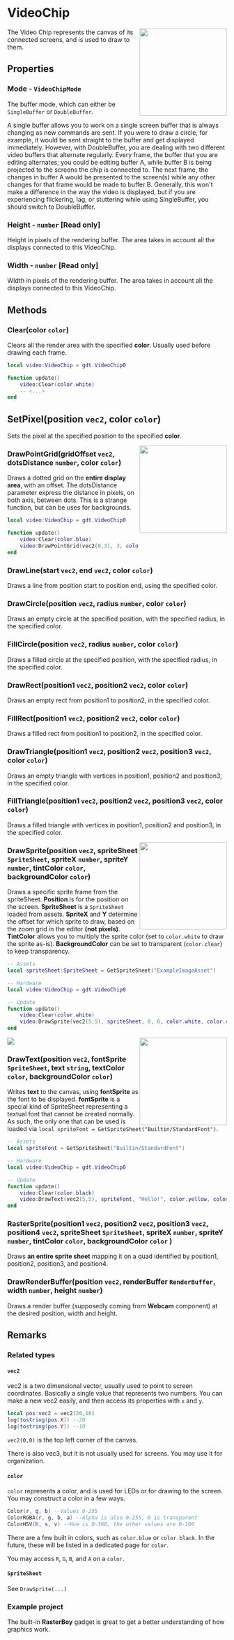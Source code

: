 # VideoChip

<img src="https://docs.retrogadgets.game/api/modules/VideoChip.png" width="200" align="right">

The Video Chip represents the canvas of its connected screens, and is used to draw to them.

## Properties

### Mode - `VideoChipMode`
The buffer mode, which can either be `SingleBuffer` or `DoubleBuffer`. 

A single buffer allows you to work on a single screen buffer that is always changing as new commands are sent. If you were to draw a circle, for example, it would be sent straight to the buffer and get displayed immediately. However, with DoubleBuffer, you are dealing with two different video buffers that alternate regularly. Every frame, the buffer that you are editing alternates; you could be editing buffer A, while buffer B is being projected to the screens the chip is connected to. The next frame, the changes in buffer A would be presented to the screen(s) while any other changes for that frame would be made to buffer B. Generally, this won't make a difference in the way the video is displayed, but if you are experiencing flickering, lag, or stuttering while using SingleBuffer, you should switch to DoubleBuffer.

### Height - `number` **[Read only]**
Height in pixels of the rendering buffer. The area takes in account all the displays connected to this VideoChip.

### Width - `number` **[Read only]**
WIdth in pixels of the rendering buffer. The area takes in account all the displays connected to this VideoChip.

## Methods

### Clear(color `color`)
Clears all the render area with the specified **color**. Usually used before drawing each frame.
```lua
local video:VideoChip = gdt.VideoChip0

function update()
	video:Clear(color.white)
	-- <...>
end
```

## SetPixel(position `vec2`, color `color`)
Sets the pixel at the specified position to the specified **color**.


<img src="../../../.github/assets/docs/PixelGrid.png" width="200" align="right">

### DrawPointGrid(gridOffset `vec2`, dotsDistance `number`, color `color`)
Draws a dotted grid on the **entire display area**, with an offset. The dotsDistance parameter express the distance in pixels, on both axis, between dots. This is a strange function, but can be uses for backgrounds.
```lua
local video:VideoChip = gdt.VideoChip0

function update()
	video:Clear(color.blue)
	video:DrawPointGrid(vec2(0,3), 3, color.white)
end
```

### DrawLine(start `vec2`, end `vec2`, color `color`)
Draws a line from position start to position end, using the specified color.

### DrawCircle(position `vec2`, radius `number`, color `color`)
Draws an empty circle at the specified position, with the specified radius, in the specified color.

### FillCircle(position `vec2`, radius `number`, color `color`)
Draws a filled circle at the specified position, with the specified radius, in the specified color.

### DrawRect(position1 `vec2`, position2 `vec2`, color `color`)
Draws an empty rect from position1 to position2, in the specified color.

### FillRect(position1 `vec2`, position2 `vec2`, color `color`)
Draws a filled rect from position1 to position2, in the specified color.

### DrawTriangle(position1 `vec2`, position2 `vec2`, position3 `vec2`, color `color`)
Draws an empty triangle with vertices in position1, position2 and position3, in the specified color.

### FillTriangle(position1 `vec2`, position2 `vec2`, position3 `vec2`, color `color`)
Draws a filled triangle with vertices in position1, position2 and position3, in the specified color.

<img src="../../../.github/assets/docs/ExampleImageDrawing.png" width="200" align="right">

### DrawSprite(position `vec2`, spriteSheet `SpriteSheet`, spriteX `number`, spriteY `number`, tintColor `color`, backgroundColor `color`)
Draws a specific sprite frame from the spriteSheet. **Position** is for the position on the screen. **SpriteSheet** is a `SpriteSheet` loaded from assets. **SpriteX** and **Y** determine the offset for which sprite to draw, based on the zoom grid in the editor **(not pixels)**. **TintColor** allows you to multiply the sprite color (set to `color.white` to draw the sprite as-is). **BackgroundColor** can be set to transparent (`color.clear`) to keep transparency.
```lua
-- Assets
local spriteSheet:SpriteSheet = GetSpriteSheet("ExampleImageAsset")

-- Hardware
local video:VideoChip = gdt.VideoChip0

-- Update
function update()
	video:Clear(color.white)
	video:DrawSprite(vec2(5,5), spriteSheet, 0, 0, color.white, color.clear)
end
```
<img src="../../../.github/assets/docs/ExampleImageAsset.png" style="max-width: 400px">

<img src="../../../.github/assets/docs/SpriteFont.png" width="200" align="right">

### DrawText(position `vec2`, fontSprite `SpriteSheet`, text `string`, textColor `color`, backgroundColor `color`)
Writes **text** to the canvas, using **fontSprite** as the font to be displayed. **fontSprite** is a special kind of SpriteSheet representing a textual font that cannot be created normally. As such, the only one that can be used is loaded via `local spriteFont = GetSpriteSheet("Builtin/StandardFont")`.
```lua
-- Assets
local spriteFont = GetSpriteSheet("Builtin/StandardFont")

-- Hardware
local video:VideoChip = gdt.VideoChip0

-- Update
function update()
	video:Clear(color.black)
	video:DrawText(vec2(5,5), spriteFont, "Hello!", color.yellow, color.clear)
end
```


### RasterSprite(position1 `vec2`, position2 `vec2`, position3 `vec2`, position4 `vec2`, spriteSheet `SpriteSheet`, spriteX `number`, spriteY `number`, tintColor `color`, backgroundColor `color` )
Draws **an entire sprite sheet** mapping it on a quad identified by position1, position2, position3, and position4.

### DrawRenderBuffer(position `vec2`, renderBuffer `RenderBuffer`, width `number`, height `number`)
Draws a render buffer (supposedly coming from **Webcam** component) at the desired position, width and height.


## Remarks

### Related types

#### `vec2`
vec2 is a two dimensional vector, usually used to point to screen coordinates. Basically a single value that represents two numbers. You can make a new vec2 easily, and then access its properties with `x` and `y`.
```lua
local pos:vec2 = vec2(20,10)
log(tostring(pos.X)) --20
log(tostring(pos.Y)) --10
```
`vec2(0,0)` is the top left corner of the canvas.

There is also vec3, but it is not usually used for screens. You may use it for organization.

#### `color`
`color` represents a color, and is used for LEDs or for drawing to the screen. You may construct a color in a few ways.
```lua
Color(r, g, b) --Values 0-255
ColorRGBA(r, g, b, a) --Alpha is also 0-255, 0 is transparent
ColorHSV(h, s, v) --Hue is 0-360, the other values are 0-100
```
There are a few built in colors, such as `color.blue` or `color.black`. In the future, these will be listed in a dedicated page for `color`.

You may access `R`, `G`, `B`, and `A` on a `color`.

#### `SpriteSheet`
See `DrawSprite(...)`

### Example project
The built-in **RasterBoy** gadget is great to get a better understanding of how graphics work. 